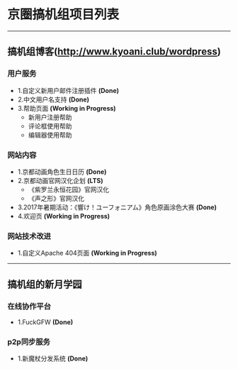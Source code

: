 
# 京圈搞机组项目列表

****

## 搞机组博客(http://www.kyoani.club/wordpress)

### 用户服务
+ 1.自定义新用户邮件注册插件 **(Done)**
+ 2.中文用户名支持 **(Done)**
+ 3.帮助页面 **(Working in Progress)**
	+ 新用户注册帮助
	+ 评论框使用帮助
	+ 编辑器使用帮助

### 网站内容
+ 1.京都动画角色生日日历 **(Done)**
+ 2.京都动画官网汉化企划 **(LTS)**
	+ 《紫罗兰永恒花园》官网汉化
	+ 《声之形》官网汉化
+ 3.2017年暑期活动：《響け！ユーフォニアム》角色原画涂色大赛 **(Done)**
+ 4.欢迎页 **(Working in Progress)**

### 网站技术改进
+ 1.自定义Apache 404页面 **(Working in Progress)**

****

## 搞机组的新月学园

### 在线协作平台
+ 1.FuckGFW **(Done)**

### p2p同步服务
+ 1.新魔杖分发系统 **(Done)**
